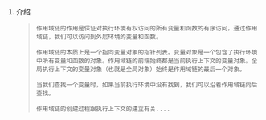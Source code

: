 1. 介绍

   > ```
   > 作用域链的作用是保证对执行环境有权访问的所有变量和函数的有序访问，通过作用域链，我们可以访问到外层环境的变量和函数。
   > 
   > 作用域链的本质上是一个指向变量对象的指针列表。变量对象是一个包含了执行环境中所有变量和函数的对象。作用域链的前端始终都是当前执行上下文的变量对象。全局执行上下文的变量对象（也就是全局对象）始终是作用域链的最后一个对象。
   > 
   > 当我们查找一个变量时，如果当前执行环境中没有找到，我们可以沿着作用域链向后查找。
   > 
   > 作用域链的创建过程跟执行上下文的建立有关....
   > ```